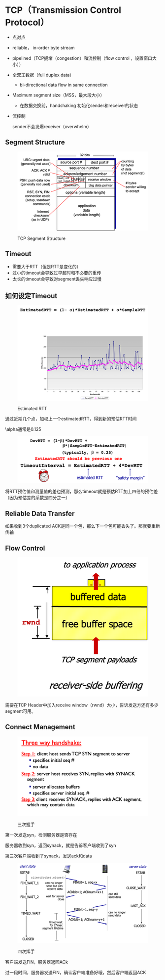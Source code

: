 # TCP（Transmission Control Protocol）

* 点对点
* reliable， in-order byte stream
* pipelined（TCP拥堵（congestion）和流控制（flow control ，设置窗口大小））
* 全双工数据（full duplex data）
  * bi-directional data flow in same connection
* Maximum segment size（MSS，最大段大小）
  * 在数据交换前，handshaking 初始化sender和receiver的状态
*   流控制

    sender不会发爆receiver（overwhelm）

## Segment Structure

<figure><img src="../.gitbook/assets/image (49).png" alt=""><figcaption><p>TCP Segment Structure</p></figcaption></figure>

## Timeout

* 需要大于RTT（但是RTT是变化的）
* 过小的timeout会导致过早超时和不必要的重传
* 太长的timeout会导致对segment丢失响应过慢

## 如何设定Timeout

<figure><img src="../.gitbook/assets/image (58).png" alt=""><figcaption><p>Estimated RTT</p></figcaption></figure>

通过近期几个点，加权上一个estimatedRTT，得到新的预估RTT时间

\alpha通常是0.125

<figure><img src="../.gitbook/assets/image (59).png" alt=""><figcaption></figcaption></figure>

将RTT预估值和测量值的差也预测，那么timeout就是预估RTT加上四倍的预估差（因为预估差的系数是四分之一）

## Reliable Data Transfer

如果收到3个duplicated ACK是同一个包，那么下一个包可能丢失了。那就要重新传输

## Flow Control

<figure><img src="../.gitbook/assets/image (60).png" alt=""><figcaption></figcaption></figure>

需要在TCP Header中加入receive window（rwnd）大小，告诉发送方还有多少segment可用。

## Connect Management

<figure><img src="../.gitbook/assets/image (61).png" alt=""><figcaption><p>三次握手</p></figcaption></figure>

第一次发送syn，检测服务器是否存在

服务器收到syn，返回synack，就是告诉客户端收到了syn

第三次客户端收到了synack，发送ack和data

<figure><img src="../.gitbook/assets/image (62).png" alt=""><figcaption><p>四次挥手</p></figcaption></figure>

客户端发送FIN，服务器返回ACk

过一段时间，服务器发送FIN，确认客户端准备好哦，然后客户端返回ACK

